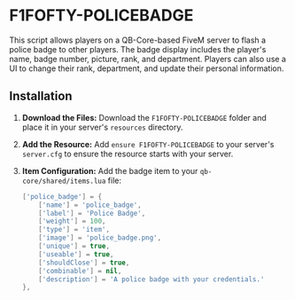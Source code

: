 # F1FOFTY-POLICEBADGE

This script allows players on a QB-Core-based FiveM server to flash a police badge to other players. The badge display includes the player's name, badge number, picture, rank, and department. Players can also use a UI to change their rank, department, and update their personal information.

## Installation

1. **Download the Files:**
   Download the `F1FOFTY-POLICEBADGE` folder and place it in your server's `resources` directory.

2. **Add the Resource:**
   Add `ensure F1FOFTY-POLICEBADGE` to your server's `server.cfg` to ensure the resource starts with your server.

3. **Item Configuration:**
   Add the badge item to your `qb-core/shared/items.lua` file:
   ```lua
   ['police_badge'] = {
       ['name'] = 'police_badge',
       ['label'] = 'Police Badge',
       ['weight'] = 100,
       ['type'] = 'item',
       ['image'] = 'police_badge.png',
       ['unique'] = true,
       ['useable'] = true,
       ['shouldClose'] = true,
       ['combinable'] = nil,
       ['description'] = 'A police badge with your credentials.'
   },


